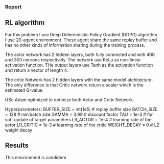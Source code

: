 ### Report
## RL algorithm

For this problem I use Deep Deterministic Policy Gradient (DDPG) algorithm. I use 20-agent environment. These agent share the same replay buffer and has no other kinds of information sharing during the training process. 

The actor network has 2 hidden layers, both fully connected and with 400 and 300 neurons respectively. The network use ReLu as non-linear activation function. THe output layers use Tanh as the activation function and return a vector of length 4. 

The critic Network has 2 hidden layers with the same model atchitecture. The only difference is that Critic network return a scaler which is the estimated Q-value.

USe Adam optimized to optimize both Actor and Critic Network.

Hyperparameters:
BUFFER_SIZE = int(1e5)  # replay buffer size
BATCH_SIZE = 128        # minibatch size
GAMMA = 0.99            # discount factor
TAU = 1e-3              # for soft update of target parameters
LR_ACTOR = 1e-4         # learning rate of the actor 
LR_CRITIC = 1e-3        # learning rate of the critic
WEIGHT_DECAY = 0        # L2 weight decay

## Results

This environment is condiderd 
